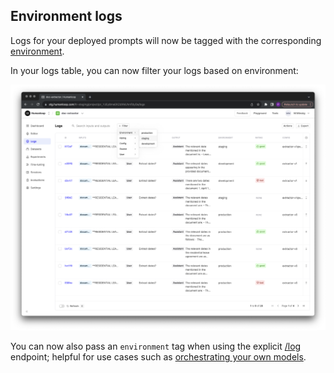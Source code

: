 ## Environment logs

Logs for your deployed prompts will now be tagged with the corresponding [environment](/docs/deploy-to-an-environment).

In your logs table, you can now filter your logs based on environment:

<img src="../../../assets/images/a18dd0f-Screenshot_2023-12-13_at_15.42.35.png" />


You can now also pass an `environment` tag when using the explicit [/log ](/api-reference/humanloop-api/logs/log) endpoint; helpful for use cases such as [orchestrating your own models](/docs/use-your-own-model-provider).